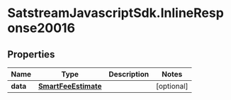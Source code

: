 # SatstreamJavascriptSdk.InlineResponse20016

## Properties
Name | Type | Description | Notes
------------ | ------------- | ------------- | -------------
**data** | [**SmartFeeEstimate**](SmartFeeEstimate.md) |  | [optional] 

